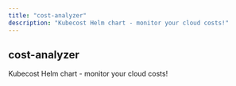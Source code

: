 ```yaml
---
title: "cost-analyzer"
description: "Kubecost Helm chart - monitor your cloud costs!"
---
```


## cost-analyzer

Kubecost Helm chart - monitor your cloud costs!
